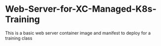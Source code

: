 # Web-Server-for-XC-Managed-K8s-Training
This is a basic web server container image and manifest to deploy for a training class
